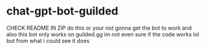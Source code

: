 # chat-gpt-bot-guilded
CHECK README IN ZIP do this or your not gonna get the bot to work and also this bot only works on guilded.gg
im not even sure if the code works lol but from what i could see it does
